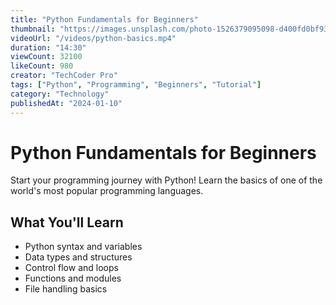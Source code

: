```yaml
---
title: "Python Fundamentals for Beginners"
thumbnail: "https://images.unsplash.com/photo-1526379095098-d400fd0bf935?ixlib=rb-4.0.3&auto=format&fit=crop&w=400&h=225"
videoUrl: "/videos/python-basics.mp4"
duration: "14:30"
viewCount: 32100
likeCount: 980
creator: "TechCoder Pro"
tags: ["Python", "Programming", "Beginners", "Tutorial"]
category: "Technology"
publishedAt: "2024-01-10"
---
```


# Python Fundamentals for Beginners

Start your programming journey with Python! Learn the basics of one of the world's most popular programming languages.

## What You'll Learn
- Python syntax and variables
- Data types and structures
- Control flow and loops
- Functions and modules
- File handling basics